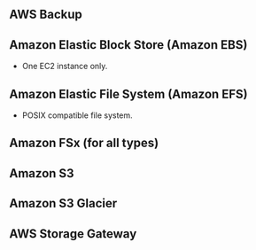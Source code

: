 ## AWS Backup

## Amazon Elastic Block Store (Amazon EBS)
- One EC2 instance only.

## Amazon Elastic File System (Amazon EFS)
- POSIX compatible file system.

## Amazon FSx (for all types)

## Amazon S3

## Amazon S3 Glacier

## AWS Storage Gateway